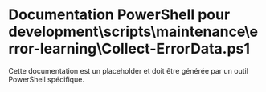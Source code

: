 # Documentation PowerShell pour development\scripts\maintenance\error-learning\Collect-ErrorData.ps1

Cette documentation est un placeholder et doit être générée par un outil PowerShell spécifique.
